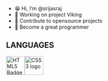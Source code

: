 - 😁 Hi, I’m @srijasraj
- 🦾 Working on project Viking
- 🍁 Contribute to opensource projects
- 🚀 Become a great programmer

## LANGUAGES
<img width="51" alt="HTML5 Badge" src="https://upload.wikimedia.org/wikipedia/commons/thumb/3/38/HTML5_Badge.svg/512px-HTML5_Badge.svg.png"><img width="51" alt="CSS3 logo" src="https://upload.wikimedia.org/wikipedia/commons/thumb/6/62/CSS3_logo.svg/512px-CSS3_logo.svg.png">
<!---
srijasraj/srijasraj is a ✨ special ✨ repository because its `README.md` (this file) appears on your GitHub profile.
You can click the Preview link to take a look at your changes.
--->
